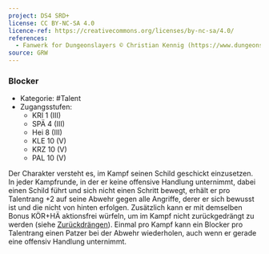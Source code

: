 ```yaml
---
project: DS4 SRD+
license: CC BY-NC-SA 4.0
licence-ref: https://creativecommons.org/licenses/by-nc-sa/4.0/
references: 
  - Fanwerk for Dungeonslayers © Christian Kennig (https://www.dungeonslayers.net/)
source: GRW
---
```


### Blocker

- Kategorie: #Talent
- Zugangsstufen:
  - KRI 1 (III)
  - SPÄ 4 (III)
  - Hei 8 (III)
  - KLE 10 (V)
  - KRZ 10 (V)
  - PAL 10 (V)

Der Charakter versteht es, im Kampf seinen Schild geschickt einzusetzen. In jeder Kampfrunde, in der er keine offensive Handlung unternimmt, dabei einen Schild führt und sich nicht einen Schritt bewegt, erhält er pro Talentrang +2 auf seine Abwehr gegen alle Angriffe, derer er sich bewusst ist und die nicht von hinten erfolgen. Zusätzlich kann er mit demselben Bonus KÖR+HÄ aktionsfrei würfeln, um im Kampf nicht zurückgedrängt zu werden (siehe [Zurückdrängen](../regeln-kampfdetails.md#zurückdrängen)). Einmal pro Kampf kann ein Blocker pro Talentrang einen Patzer bei der Abwehr wiederholen, auch wenn er gerade eine offensiv Handlung unternimmt.

